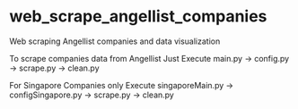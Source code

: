 # web_scrape_angellist_companies
Web scraping Angellist companies and data visualization

To scrape companies data from Angellist 
Just Execute main.py -> config.py -> scrape.py -> clean.py

For Singapore Companies only
Execute singaporeMain.py -> configSingapore.py -> scrape.py -> clean.py
